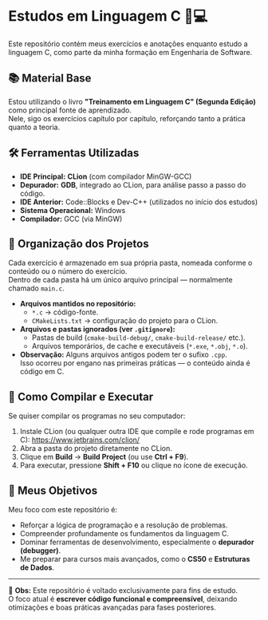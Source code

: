 # Estudos em Linguagem C 🧠💻

Este repositório contém meus exercícios e anotações enquanto estudo a linguagem C, como parte da minha formação em Engenharia de Software.

## 📚 Material Base

Estou utilizando o livro **"Treinamento em Linguagem C" (Segunda Edição)** como principal fonte de aprendizado.  
Nele, sigo os exercícios capítulo por capítulo, reforçando tanto a prática quanto a teoria.

## 🛠️ Ferramentas Utilizadas

- **IDE Principal:** **CLion** (com compilador MinGW-GCC)
- **Depurador:** **GDB**, integrado ao CLion, para análise passo a passo do código.
- **IDE Anterior:** Code::Blocks e Dev-C++ (utilizados no início dos estudos)
- **Sistema Operacional:** Windows
- **Compilador:** GCC (via MinGW)

## 🧪 Organização dos Projetos

Cada exercício é armazenado em sua própria pasta, nomeada conforme o conteúdo ou o número do exercício.  
Dentro de cada pasta há um único arquivo principal — normalmente chamado `main.c`.

- **Arquivos mantidos no repositório:**
  - `*.c` → código-fonte.
  - `CMakeLists.txt` → configuração do projeto para o CLion.
- **Arquivos e pastas ignorados (ver `.gitignore`):**
  - Pastas de build (`cmake-build-debug/`, `cmake-build-release/` etc.).
  - Arquivos temporários, de cache e executáveis (`*.exe`, `*.obj`, `*.o`).
- **Observação:** Alguns arquivos antigos podem ter o sufixo `.cpp`.  
  Isso ocorreu por engano nas primeiras práticas — o conteúdo ainda é código em C.

## 🚀 Como Compilar e Executar

Se quiser compilar os programas no seu computador:

1. Instale CLion (ou qualquer outra IDE que compile e rode programas em C): https://www.jetbrains.com/clion/
2. Abra a pasta do projeto diretamente no CLion.
3. Clique em **Build** → **Build Project** (ou use **Ctrl + F9**).
4. Para executar, pressione **Shift + F10** ou clique no ícone de execução.

## 🎯 Meus Objetivos

Meu foco com este repositório é:

- Reforçar a lógica de programação e a resolução de problemas.  
- Compreender profundamente os fundamentos da linguagem C.  
- Dominar ferramentas de desenvolvimento, especialmente o **depurador (debugger)**.  
- Me preparar para cursos mais avançados, como o **CS50** e **Estruturas de Dados**.

---

📌 **Obs:** Este repositório é voltado exclusivamente para fins de estudo.  
O foco atual é **escrever código funcional e compreensível**, deixando otimizações e boas práticas avançadas para fases posteriores.
